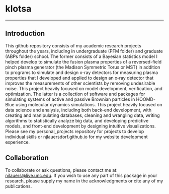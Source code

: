 # klotsa
***

## Introduction
This github repository consists of my academic research projects throughout the years, including in undergraduate (PFM folder) and graduate (ABPs folder) school. The former consists of a Bayesian statistics model I helped develop to simulate the fusion plasma properties of a reversed-field pinch plasma generator (the Madison Symmetric Torus or MST) in addition to programs to simulate and design x-ray detectors for measuring plasma properties that I developed and applied to design an x-ray detector that improves the measurements of other scientists by removing undesirable noise. This project heavily focused on model development, verification, and optimization. The latter is a collection of software and packages for simulating systems of active and passive Brownian particles in HOOMD-Blue using molecular dynamics simulations. This project heavily focused on data science and analysis, including both back-end development, with creating and manipulating databases, cleaning and wrangling data, writing algorithms to statistically analyze big data, and developing predictive models, and front-end development by designing intuitive visualizations. Please see my personal_projects repository for projects to develop individual skills or njlauersdorf.github.io for my website development experience.

## Collaboration

To collaborate or ask questions, please contact me at: njlauers@live.unc.edu. If you wish to use any part of this package in your research, please supply my name in the acknowledgments or cite any of my publications.
   
